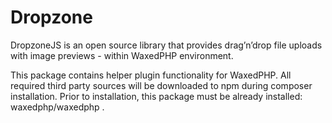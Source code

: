 # Dropzone

DropzoneJS is an open source library that provides drag’n’drop file uploads with image previews - within WaxedPHP environment.

This package contains helper plugin functionality for WaxedPHP.
All required third party sources will be downloaded to npm during composer installation.
Prior to installation, this package must be already installed: waxedphp/waxedphp .
